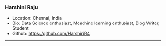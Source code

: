 ### Harshini Raju
- Location: Chennai, India
- Bio: Data Science enthusiast, Meachine learning enthusiast, Blog Writer, Student
- Github: https://github.com/HarshiniR4
***
